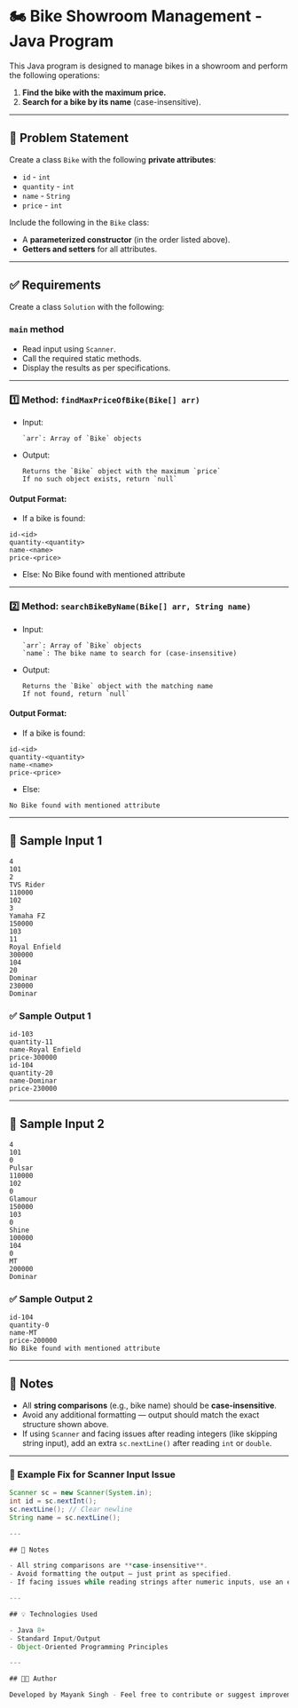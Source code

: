# 🏍️ Bike Showroom Management - Java Program

This Java program is designed to manage bikes in a showroom and perform the following operations:

1. **Find the bike with the maximum price.**
2. **Search for a bike by its name** (case-insensitive).

---

## 📌 Problem Statement

Create a class `Bike` with the following **private attributes**:

- `id` - `int`
- `quantity` - `int`
- `name` - `String`
- `price` - `int`

Include the following in the `Bike` class:

- A **parameterized constructor** (in the order listed above).
- **Getters and setters** for all attributes.

---

## ✅ Requirements

Create a class `Solution` with the following:

### `main` method

- Read input using `Scanner`.
- Call the required static methods.
- Display the results as per specifications.

---

### 1️⃣ Method: `findMaxPriceOfBike(Bike[] arr)`

- Input:
  ```
  `arr`: Array of `Bike` objects
  ```
- Output:
  ```
  Returns the `Bike` object with the maximum `price`
  If no such object exists, return `null`
  ```

#### Output Format:

- If a bike is found:
```
id-<id>
quantity-<quantity>
name-<name>
price-<price>
```
- Else:
No Bike found with mentioned attribute


---

### 2️⃣ Method: `searchBikeByName(Bike[] arr, String name)`

- Input:
  ```
  `arr`: Array of `Bike` objects
  `name`: The bike name to search for (case-insensitive)
  ```
- Output:
  ```
  Returns the `Bike` object with the matching name
  If not found, return `null`
  ```

#### Output Format:

- If a bike is found:
```
id-<id>
quantity-<quantity>
name-<name>
price-<price>
```
- Else:
```
No Bike found with mentioned attribute
```


---

## 🔡 Sample Input 1
```
4
101
2
TVS Rider
110000
102
3
Yamaha FZ
150000
103
11
Royal Enfield
300000
104
20
Dominar
230000
Dominar
```


### ✅ Sample Output 1
```
id-103
quantity-11
name-Royal Enfield
price-300000
id-104
quantity-20
name-Dominar
price-230000
```

---

## 🔡 Sample Input 2
```
4
101
0
Pulsar
110000
102
0
Glamour
150000
103
0
Shine
100000
104
0
MT
200000
Dominar
```


### ✅ Sample Output 2
```
id-104
quantity-0
name-MT
price-200000
No Bike found with mentioned attribute
```


---

## 📝 Notes

- All **string comparisons** (e.g., bike name) should be **case-insensitive**.
- Avoid any additional formatting — output should match the exact structure shown above.
- If using `Scanner` and facing issues after reading integers (like skipping string input), add an extra `sc.nextLine()` after reading `int` or `double`.

---

### 🔄 Example Fix for Scanner Input Issue

```java
Scanner sc = new Scanner(System.in);
int id = sc.nextInt();
sc.nextLine(); // Clear newline
String name = sc.nextLine();

---

## 📝 Notes

- All string comparisons are **case-insensitive**.
- Avoid formatting the output — just print as specified.
- If facing issues while reading strings after numeric inputs, use an extra `nextLine()` call after reading `int` or `double` inputs to clear the newline character.

---

## 💡 Technologies Used

- Java 8+
- Standard Input/Output
- Object-Oriented Programming Principles

---

## 🧑‍💻 Author

Developed by Mayank Singh - Feel free to contribute or suggest improvements.
